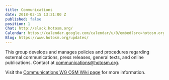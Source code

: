 ```yaml
---
title: Communications
date: 2018-02-15 13:21:00 Z
published: false
position: 1
Chat: http://slack.hotosm.org/
Calendar: https://calendar.google.com/calendar/u/0/embed?src=hotosm.org_848e89aaiab04ag94d23rqn558@group.calendar.google.com
Blog: https://www.hotosm.org/updates/
---
```


This group develops and manages policies and procedures regarding external communications, press releases, general texts, and online publications. Contact at [communications@hotosm.org](mailto:communications@hotosm.org).

Visit the [Communications WG OSM Wiki page](https://wiki.openstreetmap.org/wiki/Humanitarian_OSM_Team/Working_groups/Communications) for more information.
